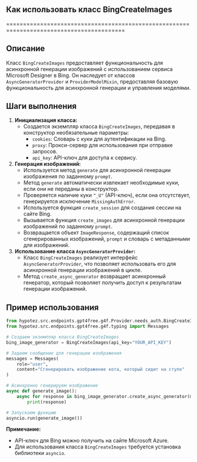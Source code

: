 ## Как использовать класс BingCreateImages
=========================================================================================

Описание
-------------------------
Класс `BingCreateImages` предоставляет функциональность для асинхронной генерации изображений с использованием сервиса Microsoft Designer в Bing. Он наследует от классов `AsyncGeneratorProvider` и `ProviderModelMixin`, предоставляя базовую функциональность для асинхронной генерации и управления моделями.

Шаги выполнения
-------------------------
1. **Инициализация класса:** 
    - Создается экземпляр класса `BingCreateImages`, передавая в конструктор необязательные параметры:
        - `cookies`: Словарь с куки для аутентификации на Bing.
        - `proxy`: Прокси-сервер для использования при отправке запросов.
        - `api_key`: API-ключ для доступа к сервису.
2. **Генерация изображений:** 
    - Используется метод `generate` для асинхронной генерации изображения по заданному `prompt`.
    - Метод `generate` автоматически извлекает необходимые куки, если они не переданы в конструктор.
    - Проверяется наличие куки `"_U"` (API-ключ), если она отсутствует, генерируется исключение `MissingAuthError`.
    - Используется функция `create_session` для создания сессии на сайте Bing.
    - Вызывается функция `create_images` для асинхронной генерации изображений по заданному `prompt`.
    - Возвращается объект `ImageResponse`, содержащий список сгенерированных изображений, `prompt` и словарь с метаданными для изображений.
3. **Использование класса `AsyncGeneratorProvider`:** 
    - Класс `BingCreateImages` реализует интерфейс `AsyncGeneratorProvider`, что позволяет использовать его для асинхронной генерации изображений в цикле.
    - Метод `create_async_generator` возвращает асинхронный генератор, который позволяет получить доступ к результатам генерации изображений.

Пример использования
-------------------------

```python
from hypotez.src.endpoints.gpt4free.g4f.Provider.needs_auth.BingCreateImages import BingCreateImages
from hypotez.src.endpoints.gpt4free.g4f.typing import Messages

# Создаем экземпляр класса BingCreateImages
bing_image_generator = BingCreateImages(api_key="YOUR_API_KEY")

# Задаем сообщение для генерации изображения
messages = Messages(
    role="user",
    content="Сгенерировать изображение кота, который сидит на стуле"
)

# Асинхронно генерируем изображение
async def generate_image():
    async for response in bing_image_generator.create_async_generator(model="dall-e-3", messages=messages):
        print(response)

# Запускаем функцию
asyncio.run(generate_image())
```

**Примечание:** 
- API-ключ для Bing можно получить на сайте Microsoft Azure.
- Для использования класса `BingCreateImages` требуется установка библиотеки `asyncio`.